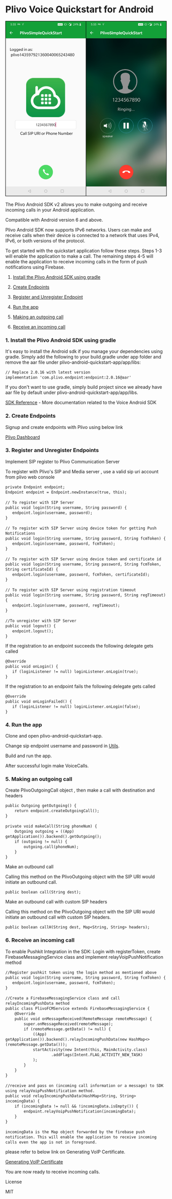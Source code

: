 # Plivo Voice Quickstart for Android



![plivo-android-quickstart-app](ReadMeImages/app.png)


The Plivo Android SDK v2 allows you to make outgoing and receive incoming calls in your Android application.

Compatible with Android version 6 and above.

Plivo Android SDK now supports IPv6 networks. Users can make and receive calls when their device is connected to a network that uses IPv4, IPv6, or both versions of the protocol.

To get started with the quickstart application follow these steps. Steps 1-3 will enable the application to make a call. The remaining steps 4-5 will enable the application to receive incoming calls in the form of push notifications using Firebase.

1. [Install the Plivo Android SDK using gradle](#bullet1)

2. [Create Endpoints](#bullet2)

3. [Register and Unregister Endpoint](#bullet3)

4. [Run the app](#bullet4)

5. [Making an outgoing call](#bullet5)

6. [Receive an incoming call](#bullet6)


### <a name="bullet1"></a>1. Install the Plivo Android SDK using gradle

It's easy to install the Android sdk if you manage your dependencies using gradle. Simply add the following to your build.gradle under app folder and remove the aar file under plivo-android-quickstart-app/app/libs:
```
// Replace 2.0.16 with latest version
implementation 'com.plivo.endpoint:endpoint:2.0.16@aar'
```
If you don't want to use gradle, simply build project since we already have aar file by default under plivo-android-quickstart-app/app/libs. 

[SDK Reference](https://www.plivo.com/docs/sdk/client/android/reference) - More documentation related to the Voice Android SDK

### <a name="bullet2"></a>2. Create Endpoints

Signup and create endpoints with Plivo using below link

[Plivo Dashboard](https://manage.plivo.com/accounts/login/)

### <a name="bullet3"></a>3. Register and Unregister Endpoints

Implement SIP register to Plivo Communication Server

To register with Plivo's SIP and Media server , use a valid sip uri account from plivo web console 
```
private Endpoint endpoint;
Endpoint endpoint = Endpoint.newInstance(true, this);

// To register with SIP Server
public void login(String username, String password) {
   endpoint.login(username, password);
}

// To register with SIP Server using device token for getting Push Notifications
public void login(String username, String password, String fcmToken) {
   endpoint.login(username, password, fcmToken);
}

// To register with SIP Server using device token and certificate id
public void login(String username, String password, String fcmToken, String certificateId) {
   endpoint.login(username, password, fcmToken, certificateId);
}

// To register with SIP Server using registration timeout
public void login(String username, String password, String regTimeout) {
   endpoint.login(username, password, regTimeout);
}

//To unregister with SIP Server
public void logout() {
   endpoint.logout();
}
```

If the registration to an endpoint succeeds the following delegate gets called 
```
@Override
public void onLogin() {
   if (loginListener != null) loginListener.onLogin(true);
}
```

If the registration to an endpoint fails the following delegate gets called 
```
@Override
public void onLoginFailed() {
   if (loginListener != null) loginListener.onLogin(false);
}
```

### <a name="bullet4"></a>4. Run the app

Clone and open plivo-android-quickstart-app. 

Change sip endpoint username and password in [Utils](https://github.com/plivo/plivo-android-quickstart-app/blob/refactoring/app/src/main/java/com/plivo/plivosimplequickstart/Utils.java).

Build and run the app.  

After successful login make VoiceCalls.


### <a name="bullet6"></a>5. Making an outgoing call

Create PlivoOutgoingCall object , then make a call with destination and headers 
```
public Outgoing getOutgoing() {
    return endpoint.createOutgoingCall();
}
    
private void makeCall(String phoneNum) {
    Outgoing outgoing = ((App) getApplication()).backend().getOutgoing();
    if (outgoing != null) {
        outgoing.call(phoneNum);
    }
}
```

Make an outbound call

Calling this method on the PlivoOutgoing object with the SIP URI
would initiate an outbound call.
```
public boolean call(String dest);
```

Make an outbound call with custom SIP headers

Calling this method on the PlivoOutgoing object with the SIP URI
would initiate an outbound call with custom SIP headers.
```
public boolean callH(String dest, Map<String, String> headers);
```


### <a name="bullet7"></a>6. Receive an incoming call

To enable Pushkit Integration in the SDK:
Login with registerToken, create FirebaseMessagingService class and implement relayVoipPushNotification method
```
//Register pushkit token using the login method as mentioned above
public void login(String username, String password, String fcmToken) {
   endpoint.login(username, password, fcmToken);
}

//Create a FirebaseMessagingService class and call relayIncomingPushData method
public class PlivoFCMService extends FirebaseMessagingService {
    @Override
    public void onMessageReceived(RemoteMessage remoteMessage) {
        super.onMessageReceived(remoteMessage);
        if (remoteMessage.getData() != null) {
            ((App) getApplication()).backend().relayIncomingPushData(new HashMap<>(remoteMessage.getData()));
            startActivity(new Intent(this, MainActivity.class)
                    .addFlags(Intent.FLAG_ACTIVITY_NEW_TASK)
            );
        }
    }
}

//receive and pass on (incoming call information or a message) to SDK using relayVoipPushNotification method.
public void relayIncomingPushData(HashMap<String, String> incomingData) {
    if (incomingData != null && !incomingData.isEmpty()) {
        endpoint.relayVoipPushNotification(incomingData);
    }
}

incomingData is the Map object forwarded by the firebase push notification. This will enable the application to receive incoming calls even the app is not in foreground.
```
please refer to below link on Generating VoIP Certificate.

[Generating VoIP Certificate](https://www.plivo.com/docs/sdk/client/android/reference#setting-up-push-notification)

You are now ready to receive incoming calls. 

License

MIT
